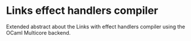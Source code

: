 # Links effect handlers compiler

Extended abstract about the Links with effect handlers compiler using
the OCaml Multicore backend.
